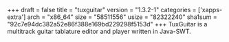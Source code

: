 +++
draft = false
title = "tuxguitar"
version = "1.3.2-1"
categories = ['xapps-extra']
arch = "x86_64"
size = "58511556"
usize = "82322240"
sha1sum = "92c7e94dc382a52e86f388e169bd229298f5153d"
+++
TuxGuitar is a multitrack guitar tablature editor and player written in Java-SWT.